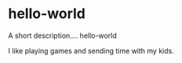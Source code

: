 # hello-world
A short description.... hello-world

I like playing games and sending time with my kids.
